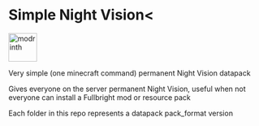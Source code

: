 # Simple Night Vision<
<a href="https://modrinth.com/datapack/simple-night-vision">
 <img alt="modrinth" height="56" src="https://cdn.jsdelivr.net/npm/@intergrav/devins-badges@3/assets/cozy/available/modrinth_vector.svg">
</a>

Very simple (one minecraft command) permanent Night Vision datapack

Gives everyone on the server permanent Night Vision, useful when not everyone can install a Fullbright mod or resource pack

Each folder in this repo represents a datapack pack_format version